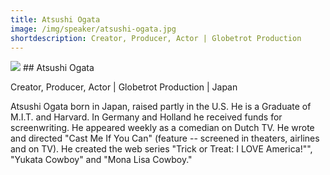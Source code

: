 ```yaml
---
title: Atsushi Ogata
image: /img/speaker/atsushi-ogata.jpg
shortdescription: Creator, Producer, Actor | Globetrot Production
---
```

<img src="/img/speaker/atsushi-ogata.jpg">
## Atsushi Ogata

Creator, Producer, Actor | Globetrot Production | Japan

Atsushi Ogata born in Japan, raised partly in the U.S. He is a Graduate of M.I.T. and Harvard. In Germany and Holland he received funds for screenwriting. He appeared weekly as a comedian on Dutch TV. He  wrote and directed "Cast Me If You Can" (feature -- screened in theaters, airlines and on TV). He created the web series "Trick or Treat: I LOVE America!"", "Yukata Cowboy" and "Mona Lisa Cowboy."

